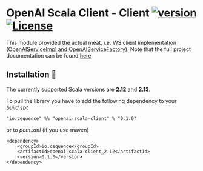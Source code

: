# OpenAI Scala Client - Client [![version](https://img.shields.io/badge/version-0.1.0-green.svg)](https://cequence.io) [![License](https://img.shields.io/badge/License-MIT-lightgrey.svg)](https://opensource.org/licenses/MIT)

This module provided the actual meat, i.e. WS client implementation ([OpenAIServiceImpl and OpenAIServiceFactory](./src/main/scala/io/cequence/openaiscala/service/OpenAIServiceImpl.scala)).
Note that the full project documentation can be found [here](../README.md).

## Installation 🚀

The currently supported Scala versions are **2.12** and **2.13**.

To pull the library you have to add the following dependency to your *build.sbt*

```
"io.cequence" %% "openai-scala-client" % "0.1.0"
```

or to *pom.xml* (if you use maven)

```
<dependency>
    <groupId>io.cequence</groupId>
    <artifactId>openai-scala-client_2.12</artifactId>
    <version>0.1.0</version>
</dependency>
```